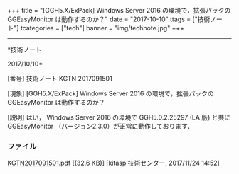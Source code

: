 ﻿+++
title = "[GGH5.X/ExPack] Windows Server 2016 の環境で，拡張パックの GGEasyMonitor は動作するのか？"
date = "2017-10-10"
ttags = ["技術ノート"]
tcategories = ["tech"]
banner = "img/technote.jpg"
+++

-----------------------------------------------------------------------------------------------------------------------------

*技術ノート

2017/10/10*


[番号]
技術ノート KGTN 2017091501

[現象]
[GGH5.X/ExPack] Windows Server 2016 の環境で，拡張パックの
GGEasyMonitor は動作するのか？

[説明]
はい， Windows Server 2016 の環境で GGH5.0.2.25297 (LA 版) と共に
GGEasyMonitor （バージョン2.3.0）が正常に動作しております．


### ファイル

 
 


[KGTN2017091501.pdf](http://techreport.kitasp.net/attachments/download/3852/KGTN2017091501.pdf)
 [(32.6 KB)] [kitasp 技術センター, 2017/11/24
14:52]


 


 


